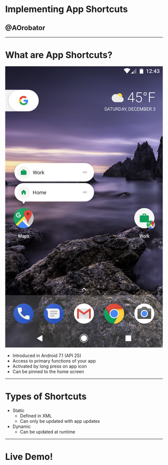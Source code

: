 # Implementing App Shortcuts
## @AOrobator

--- 

# What are App Shortcuts? 

![right fit](https://github.com/AOrobator/AppShortcutsPresentation/blob/master/img/google_maps_shortcuts.png?raw=true)

* Introduced in Android 7.1 (API 25)
* Access to primary functions of your app
* Activated by long press on app icon
* Can be pinned to the home screen

--- 
# Types of Shortcuts

* Static
  * Defined in XML
  * Can only be updated with app updates
* Dynamic
  * Can be updated at runtime

---

# Live Demo!